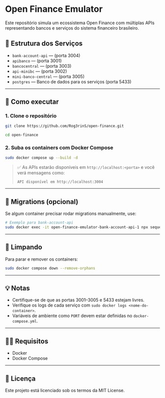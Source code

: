 # Open Finance Emulator

Este repositório simula um ecossistema Open Finance com múltiplas APIs representando bancos e serviços do sistema financeiro brasileiro.

## 🧱 Estrutura dos Serviços

- `bank-account-api` — (porta 3004)
- `apibanco` — (porta 3001)
- `bancocentral` — (porta 3003)
- `api-minibc` — (porta 3002)
- `mini-banco-central` — (porta 3005)
- `postgres` — Banco de dados para os serviços (porta 5433)

---

## 🚀 Como executar

### 1. Clone o repositório

```bash
git clone https://github.com/Rog3rinS/open-finance.git
```

```bash
cd open-finance
```

### 2. Suba os containers com Docker Compose

```bash
sudo docker compose up --build -d
```

> ✅ As APIs estarão disponíveis em `http://localhost:<porta>` e você verá mensagens como:
>
> ```
> API disponível em http://localhost:3004
> ```

---

## 🧪 Migrations (opcional)

Se algum container precisar rodar migrations manualmente, use:

```bash
# Exemplo para bank-account-api
sudo docker exec -it open-finance-emulator-bank-account-api-1 npx sequelize db:migrate
```

---

## 🧹 Limpando

Para parar e remover os containers:

```bash
sudo docker compose down --remove-orphans
```

---

## 💡 Notas

- Certifique-se de que as portas 3001–3005 e 5433 estejam livres.
- Verifique os logs de cada serviço com `sudo docker logs <nome-do-container>`.
- Variáveis de ambiente como `PORT` devem estar definidas no `docker-compose.yml`.

---

## 🧑‍💻 Requisitos

- Docker
- Docker Compose

---

## 📄 Licença

Este projeto está licenciado sob os termos da MIT License.
